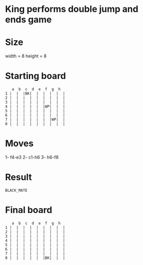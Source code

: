 # King performs double jump and ends game

# Size
width = 8
height = 8

# Starting board
```
   a  b  c  d  e  f  g  h
1 |  |  |BK|  |  |  |  |  |
2 |  |  |  |  |  |  |  |  |
3 |  |  |  |  |  |  |  |  |
4 |  |  |  |  |  |WP|  |  |
5 |  |  |  |  |  |  |  |  |
6 |  |  |  |  |  |  |  |  |
7 |  |  |  |  |  |  |WP|  |
8 |  |  |  |  |  |  |  |  |
```
# Moves
1- f4-e3
2- c1-h6
3- h6-f8



# Result
`BLACK_MATE`

# Final board
```
   a  b  c  d  e  f  g  h
1 |  |  |  |  |  |  |  |  |
2 |  |  |  |  |  |  |  |  |
3 |  |  |  |  |  |  |  |  |
4 |  |  |  |  |  |  |  |  |
5 |  |  |  |  |  |  |  |  |
6 |  |  |  |  |  |  |  |  |
7 |  |  |  |  |  |  |  |  |
8 |  |  |  |  |  |BK|  |  |
```
